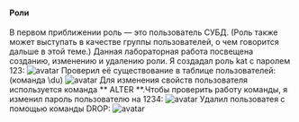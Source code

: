 #### Роли
В первом приближении роль — это пользователь СУБД. (Роль также может выступать в качестве группы пользователей, о чем говорится дальше в этой теме.)
Данная лабораторная работа посвещена созданию, изменению и удалению роли.
Я создадал роль kat с паролем 123:
![avatar](https://sun9-12.userapi.com/impg/DUphgW4F2_oZ6msMKeJO1AE_asZIuLzneroxhw/XuBqWfJvWb8.jpg?size=344x42&quality=96&sign=771fb3ad76c827f1bfcdaf7d1d88cb86&type=album)
Проверил её существование в таблице пользователей:(команда \du)
![avatar](https://sun9-42.userapi.com/impg/4cC-JjFrL14DtcPCZvg6mrl6INPJLTJzFMXaFQ/1TVLXYqaVco.jpg?size=604x105&quality=96&sign=b3ceda5e70c449915cbe32b0940ab219&type=album)
Для изменения свойств пользователя используется команда ** ALTER **.Чтобы проверить работу команды, я изменил пароль пользователю на 1234:
![avatar](https://sun9-87.userapi.com/impg/bGWfDEissAS8CiEQJhtj6E_SFmxYb-8AHqZFNA/HHFbFdVev-U.jpg?size=430x54&quality=96&sign=4b456182d1739854c0c70421d29990e2&type=album)
Удалил пользоватея с помощью команды DROP:
![avatar](https://sun9-86.userapi.com/impg/cylLKQtoocq1TAMKt0Kcb21ULu2XLhDV2TJ9uw/LU1nNRznflI.jpg?size=604x120&quality=96&sign=c3a532b31bc532d1d76f6f8335486b9a&type=album)

